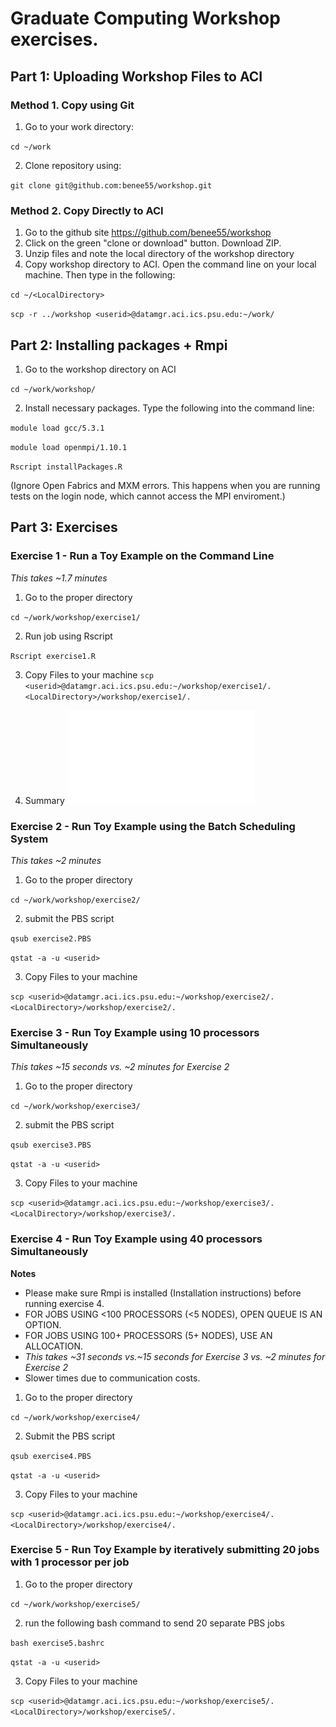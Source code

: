# Graduate Computing Workshop exercises. 

## Part 1: Uploading Workshop Files to ACI

### Method 1. Copy using Git
1. Go to your work directory:

  `cd ~/work`
  
2. Clone repository using: 

`git clone git@github.com:benee55/workshop.git`

### Method 2. Copy Directly to ACI
1. Go to the github site https://github.com/benee55/workshop
2. Click on the green "clone or download" button. Download ZIP. 
3. Unzip files and note the local directory of the workshop directory
4. Copy workshop directory to ACI. Open the command line on your local machine. Then type in the following:

`cd ~/<LocalDirectory>`

`scp -r ../workshop <userid>@datamgr.aci.ics.psu.edu:~/work/`

## Part 2: Installing packages + Rmpi
1. Go to the workshop directory on ACI

`cd ~/work/workshop/`

2. Install necessary packages. Type the following into the command line: 

`module load gcc/5.3.1`

`module load openmpi/1.10.1`

`Rscript installPackages.R`

(Ignore Open Fabrics and MXM errors. This happens when you are running tests on the login node, which cannot access the MPI enviroment.)

## Part 3: Exercises

### Exercise 1 - Run a Toy Example on the Command Line 
*This takes ~1.7 minutes*
1. Go to the proper directory 

`cd ~/work/workshop/exercise1/`

2. Run job using Rscript

`Rscript exercise1.R`

3. Copy Files to your machine
`scp <userid>@datamgr.aci.ics.psu.edu:~/workshop/exercise1/. <LocalDirectory>/workshop/exercise1/.`

4. Summary
![Summary PDF](Summary.pdf)

### Exercise 2 - Run Toy Example using the Batch Scheduling System 
*This takes ~2 minutes*
1. Go to the proper directory 

`cd ~/work/workshop/exercise2/`

2. submit the PBS script

`qsub exercise2.PBS`

`qstat -a -u <userid>`

3. Copy Files to your machine

`scp <userid>@datamgr.aci.ics.psu.edu:~/workshop/exercise2/. <LocalDirectory>/workshop/exercise2/.`

### Exercise 3 - Run Toy Example using 10 processors Simultaneously
*This takes ~15 seconds vs. ~2 minutes for Exercise 2*
1. Go to the proper directory 

`cd ~/work/workshop/exercise3/`

2. submit the PBS script

`qsub exercise3.PBS`

`qstat -a -u <userid>`

3. Copy Files to your machine

`scp <userid>@datamgr.aci.ics.psu.edu:~/workshop/exercise3/. <LocalDirectory>/workshop/exercise3/.`


### Exercise 4 - Run Toy Example using 40 processors Simultaneously
**Notes**

- Please make sure Rmpi is installed (Installation instructions) before running exercise 4.
- FOR JOBS USING <100 PROCESSORS (<5 NODES), OPEN QUEUE IS AN OPTION.
- FOR JOBS USING 100+ PROCESSORS (5+ NODES), USE AN ALLOCATION.
- *This takes ~31 seconds vs.~15 seconds for Exercise 3 vs. ~2 minutes for Exercise 2*
- Slower times due to communication costs.

1. Go to the proper directory 

`cd ~/work/workshop/exercise4/`

2. Submit the PBS script

`qsub exercise4.PBS`

`qstat -a -u <userid>`

3. Copy Files to your machine

`scp <userid>@datamgr.aci.ics.psu.edu:~/workshop/exercise4/. <LocalDirectory>/workshop/exercise4/.`


### Exercise 5 - Run Toy Example by iteratively submitting 20 jobs with 1 processor per job
1. Go to the proper directory 

`cd ~/work/workshop/exercise5/`

2. run the following bash command to send 20 separate PBS jobs

`bash exercise5.bashrc`

`qstat -a -u <userid>`

3. Copy Files to your machine

`scp <userid>@datamgr.aci.ics.psu.edu:~/workshop/exercise5/. <LocalDirectory>/workshop/exercise5/.`
